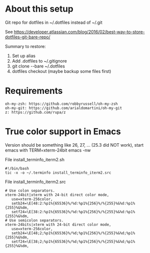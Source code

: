 # About this setup

Git repo for dotfiles in ~/.dotfiles instead of ~/.git

See https://developer.atlassian.com/blog/2016/02/best-way-to-store-dotfiles-git-bare-repo/

Summary to restore:

1. Set up alias
2. Add .dotfiles to ~/.gitignore
3. git clone --bare <REPO> ~/.dotfiles
4. dotfiles checkout (maybe backup some files first)


# Requirements

    oh-my-zsh: https://github.com/robbyrussell/oh-my-zsh
    oh-my-git: https://github.com/arialdomartini/oh-my-git
    z: https://github.com/rupa/z


# True color support in Emacs

Version should be something like 26, 27, ... (25.3 did NOT work), start emacs with TERM=xterm-24bit emacs -nw

File install_terminfo_iterm2.sh

    #!/bin/bash
    tic -x -o ~/.terminfo install_terminfo_iterm2.src

File install_terminfo_iterm2.src

    # Use colon separators.
    xterm-24bit|xterm with 24-bit direct color mode,
       use=xterm-256color,
       setb24=\E[48:2:%p1%{65536}%/%d:%p1%{256}%/%{255}%&%d:%p1%{255}%&%dm,
       setf24=\E[38:2:%p1%{65536}%/%d:%p1%{256}%/%{255}%&%d:%p1%{255}%&%dm,
    # Use semicolon separators.
    xterm-24bits|xterm with 24-bit direct color mode,
       use=xterm-256color,
       setb24=\E[48;2;%p1%{65536}%/%d;%p1%{256}%/%{255}%&%d;%p1%{255}%&%dm,
       setf24=\E[38;2;%p1%{65536}%/%d;%p1%{256}%/%{255}%&%d;%p1%{255}%&%dm,

